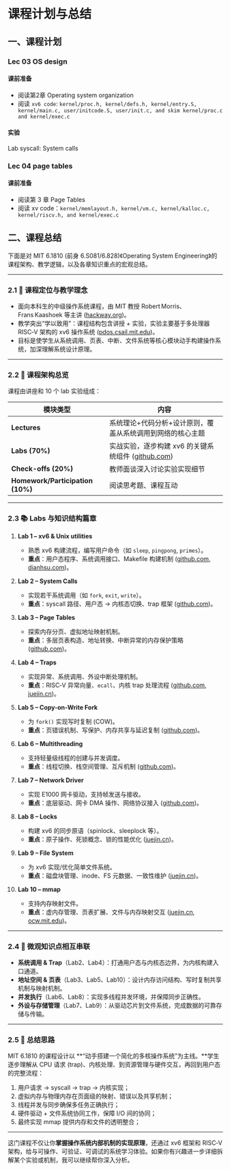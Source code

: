 # 课程计划与总结

## 一、课程计划

### Lec 03 OS design

#### 课前准备

- 阅读第2章 Operating system organization
- 阅读 `xv6 code`: `kernel/proc.h, kernel/defs.h, kernel/entry.S, kernel/main.c, user/initcode.S, user/init.c, and skim kernel/proc.c and kernel/exec.c`

#### 实验

Lab syscall: System calls

### Lec 04 page tables

#### 课前准备

- 阅读第 3 章 Page Tables
- 阅读 xv code：`kernel/memlayout.h, kernel/vm.c, kernel/kalloc.c, kernel/riscv.h, and kernel/exec.c`

## 二、课程总结

下面是对 MIT 6.1810 (前身 6.S081/6.828)《Operating System Engineering》的课程架构、教学逻辑，以及各章知识重点的宏观总结。

---

### 2.1  🎯 课程定位与教学理念

- 面向本科生的中级操作系统课程，由 MIT 教授 Robert Morris、Frans Kaashoek 等主讲 ([hackway.org][1])。
- 教学突出“学以致用”：课程结构包含讲授 + 实验，实验主要基于多处理器 RISC‑V 架构的 xv6 操作系统 ([pdos.csail.mit.edu][2])。
- 目标是使学生从系统调用、页表、中断、文件系统等核心模块动手构建操作系统，加深理解系统设计原理。

---

### 2.2 🧩 课程架构总览

课程由讲座和 10 个 lab 实验组成：

| 模块类型                             | 内容                                      |
| -------------------------------- | --------------------------------------- |
| **Lectures**                     | 系统理论+代码分析+设计原则，覆盖从系统调用到网络的核心主题          |
| **Labs (70%)**                   | 实战实验，逐步构建 xv6 的关键系统组件 ([github.com][3]) |
| **Check-offs (20%)**             | 教师面谈深入讨论实验实现细节                          |
| **Homework/Participation (10%)** | 阅读思考题、课程互动                              |

---

### 2.3 📚 Labs 与知识结构篇章

1. **Lab 1 – xv6 & Unix utilities**

   - 熟悉 xv6 构建流程，编写用户命令（如 `sleep`, `pingpong`, `primes`）。
   - **重点**：用户态程序、系统调用接口、Makefile 构建机制 ([github.com][3], [dianhsu.com][4])。

2. **Lab 2 – System Calls**

   - 实现若干系统调用（如 `fork`, `exit`, `write`）。
   - **重点**：syscall 路径、用户态 → 内核态切换、trap 框架 ([github.com][3])。

3. **Lab 3 – Page Tables**

   - 探索内存分页、虚拟地址映射机制。
   - **重点**：多层页表构造、地址转换、中断异常的内存保护策略 ([github.com][3])。

4. **Lab 4 – Traps**

   - 实现异常、系统调用、外设中断处理机制。
   - **重点**：RISC‑V 异常向量、`ecall`、内核 trap 处理流程 ([github.com][3], [juejin.cn][5])。

5. **Lab 5 – Copy-on-Write Fork**

   - 为 `fork()` 实现写时复制 (COW)。
   - **重点**：页错误机制、写保护、内存共享与延迟复制 ([github.com][3])。

6. **Lab 6 – Multithreading**

   - 支持轻量级线程的创建与并发调度。
   - **重点**：线程切换、栈空间管理、互斥机制 ([github.com][3])。

7. **Lab 7 – Network Driver**

   - 实现 E1000 网卡驱动，支持帧发送与接收。
   - **重点**：底层驱动、网卡 DMA 操作、网络协议接入 ([github.com][3])。

8. **Lab 8 – Locks**

   - 构建 xv6 的同步原语（spinlock、sleeplock 等）。
   - **重点**：原子操作、死锁概念、锁的性能优化 ([juejin.cn][5])。

9. **Lab 9 – File System**

   - 为 xv6 实现/优化简单文件系统。
   - **重点**：磁盘块管理、inode、FS 元数据、一致性维护 ([juejin.cn][5])。

10. **Lab 10 – mmap**

    - 支持内存映射文件。
    - **重点**：虚内存管理、页表扩展、文件与内存映射交互 ([juejin.cn][5], [ocw.mit.edu][6])。

---

### 2.4 🔗 微观知识点相互串联

- **系统调用 & Trap**（Lab2、Lab4）：打通用户态与内核态边界，为内核构建入口通道。
- **地址空间 & 页表**（Lab3、Lab5、Lab10）：设计内存访问结构、写时复制共享机制与映射机制。
- **并发执行**（Lab6、Lab8）：实现多线程并发环境，并保障同步正确性。
- **外设与存储管理**（Lab7、Lab9）：从驱动芯片到文件系统，完成数据的可靠存储与传输。

---

### 2.5 🧭 总结思路

MIT 6.1810 的课程设计以 \*\*“动手搭建一个简化的多核操作系统”为主线。\*\*学生逐步理解从 CPU 请求 (trap)、内核处理、到资源管理与硬件交互，再回到用户态的完整流程：

1. 用户请求 → syscall → trap → 内核实现；
2. 虚拟内存与物理内存在页面级的映射、错误以及共享机制；
3. 线程并发与同步确保多任务正确执行；
4. 硬件驱动 + 文件系统协同工作，保障 I/O 间的协同；
5. 最终实现 mmap 提供内存和文件的透明整合；

---

这门课程不仅让你**掌握操作系统内部机制的实现原理**，还通过 xv6 框架和 RISC‑V 架构，给与可操作、可验证、可调试的系统学习体验。如果你有兴趣进一步详细拆解某个实验或机制，我可以继续帮你深入分析。

[1]: https://www.hackway.org/docs/cs/sophomore/operating/cs6828/?utm_source=chatgpt.com "MIT 6.1810 操作系统工程 ⭐️ - HackWay"
[2]: https://pdos.csail.mit.edu/6.1810/2022/overview.html?utm_source=chatgpt.com "6.1810 / Fall 2022 - Massachusetts Institute of Technology"
[3]: https://github.com/sakura-ysy/MIT6.1810?utm_source=chatgpt.com "GitHub - sakura-ysy/MIT6.1810: MIT6.1810 OS公开课个人 ..."
[4]: https://www.dianhsu.com/2022/09/11/6-1810/?utm_source=chatgpt.com "MIT 6.1810 Operating System Engineering - dianhsuのblog"
[5]: https://juejin.cn/column/7276350321094082614?utm_source=chatgpt.com "MIT 6.1810 操作系统 Lab全解 - Cubane的专栏 - 掘金"
[6]: https://ocw.mit.edu/courses/6-1810-operating-system-engineering-fall-2023/?utm_source=chatgpt.com "Operating System Engineering | Electrical ... - MIT OpenCourseWare"
